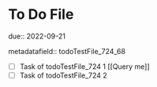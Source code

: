 # To Do File

due:: 2022-09-21

metadatafield:: todoTestFile_724\_68

- [ ] Task of todoTestFile_724 1 [[Query me]]
- [ ] Task of todoTestFile_724 2
